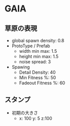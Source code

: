 # GAIA

## 草原の表現

- global spawn density: 0.8
- ProtoType / Prefab
  - width min max: 1.5
  - height min max: 1.5
  - noise spread: 3
- Spawing
  - Detail Density: 40
  - Min Fitness %: 50
  - Fadeout Fitness %: 60

## スタンプ

- 初期の大きさ
  - x: 100 y: 5 z:100
